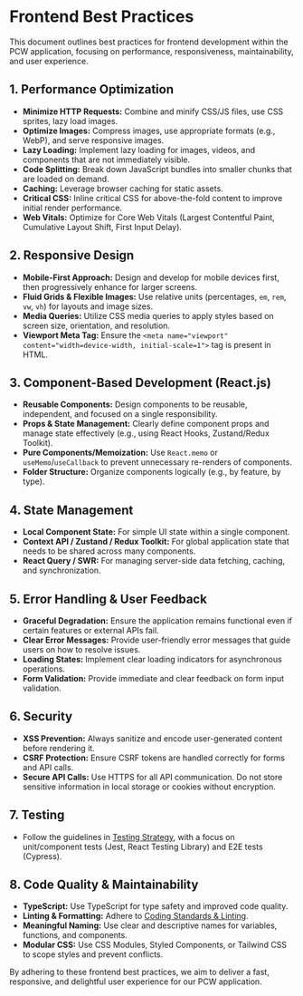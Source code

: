 # Frontend Best Practices

This document outlines best practices for frontend development within the PCW application, focusing on performance, responsiveness, maintainability, and user experience.

## 1. Performance Optimization

*   **Minimize HTTP Requests:** Combine and minify CSS/JS files, use CSS sprites, lazy load images.
*   **Optimize Images:** Compress images, use appropriate formats (e.g., WebP), and serve responsive images.
*   **Lazy Loading:** Implement lazy loading for images, videos, and components that are not immediately visible.
*   **Code Splitting:** Break down JavaScript bundles into smaller chunks that are loaded on demand.
*   **Caching:** Leverage browser caching for static assets.
*   **Critical CSS:** Inline critical CSS for above-the-fold content to improve initial render performance.
*   **Web Vitals:** Optimize for Core Web Vitals (Largest Contentful Paint, Cumulative Layout Shift, First Input Delay).

## 2. Responsive Design

*   **Mobile-First Approach:** Design and develop for mobile devices first, then progressively enhance for larger screens.
*   **Fluid Grids & Flexible Images:** Use relative units (percentages, `em`, `rem`, `vw`, `vh`) for layouts and image sizes.
*   **Media Queries:** Utilize CSS media queries to apply styles based on screen size, orientation, and resolution.
*   **Viewport Meta Tag:** Ensure the `<meta name="viewport" content="width=device-width, initial-scale=1">` tag is present in HTML.

## 3. Component-Based Development (React.js)

*   **Reusable Components:** Design components to be reusable, independent, and focused on a single responsibility.
*   **Props & State Management:** Clearly define component props and manage state effectively (e.g., using React Hooks, Zustand/Redux Toolkit).
*   **Pure Components/Memoization:** Use `React.memo` or `useMemo`/`useCallback` to prevent unnecessary re-renders of components.
*   **Folder Structure:** Organize components logically (e.g., by feature, by type).

## 4. State Management

*   **Local Component State:** For simple UI state within a single component.
*   **Context API / Zustand / Redux Toolkit:** For global application state that needs to be shared across many components.
*   **React Query / SWR:** For managing server-side data fetching, caching, and synchronization.

## 5. Error Handling & User Feedback

*   **Graceful Degradation:** Ensure the application remains functional even if certain features or external APIs fail.
*   **Clear Error Messages:** Provide user-friendly error messages that guide users on how to resolve issues.
*   **Loading States:** Implement clear loading indicators for asynchronous operations.
*   **Form Validation:** Provide immediate and clear feedback on form input validation.

## 6. Security

*   **XSS Prevention:** Always sanitize and encode user-generated content before rendering it.
*   **CSRF Protection:** Ensure CSRF tokens are handled correctly for forms and API calls.
*   **Secure API Calls:** Use HTTPS for all API communication. Do not store sensitive information in local storage or cookies without encryption.

## 7. Testing

*   Follow the guidelines in [Testing Strategy](../../04_development_workflow/03_testing_strategy.md), with a focus on unit/component tests (Jest, React Testing Library) and E2E tests (Cypress).

## 8. Code Quality & Maintainability

*   **TypeScript:** Use TypeScript for type safety and improved code quality.
*   **Linting & Formatting:** Adhere to [Coding Standards & Linting](../../04_development_workflow/02_coding_standards_linting.md).
*   **Meaningful Naming:** Use clear and descriptive names for variables, functions, and components.
*   **Modular CSS:** Use CSS Modules, Styled Components, or Tailwind CSS to scope styles and prevent conflicts.

By adhering to these frontend best practices, we aim to deliver a fast, responsive, and delightful user experience for our PCW application.